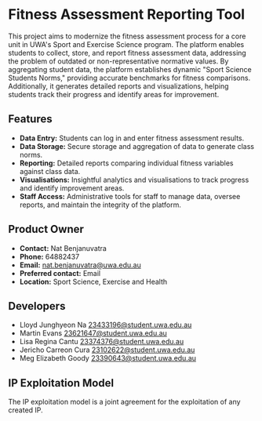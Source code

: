 # Fitness Assessment Reporting Tool

This project aims to modernize the fitness assessment process for a core unit in UWA's Sport and Exercise Science program. The platform enables students to collect, store, and report fitness assessment data, addressing the problem of outdated or non-representative normative values. By aggregating student data, the platform establishes dynamic "Sport Science Students Norms," providing accurate benchmarks for fitness comparisons. Additionally, it generates detailed reports and visualizations, helping students track their progress and identify areas for improvement.

## Features

-   **Data Entry:** Students can log in and enter fitness assessment results.
-   **Data Storage:** Secure storage and aggregation of data to generate class norms.
-   **Reporting:** Detailed reports comparing individual fitness variables against class data.
-   **Visualisations:** Insightful analytics and visualisations to track progress and identify improvement areas.
-   **Staff Access:** Administrative tools for staff to manage data, oversee reports, and maintain the integrity of the platform.

## Product Owner

-   **Contact:** Nat Benjanuvatra
-   **Phone:** 64882437
-   **Email:** nat.benjanuvatra@uwa.edu.au
-   **Preferred contact:** Email
-   **Location:** Sport Science, Exercise and Health

## Developers

-   Lloyd Junghyeon Na <23433196@student.uwa.edu.au>
-   Martin Evans <23621647@student.uwa.edu.au>
-   Lisa Regina Cantu <23374376@student.uwa.edu.au>
-   Jericho Carreon Cura <23102622@student.uwa.edu.au>
-   Meg Elizabeth Goody <23390643@student.uwa.edu.au>

## IP Exploitation Model

The IP exploitation model is a joint agreement for the exploitation of any created IP.
